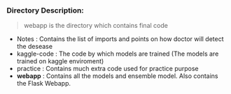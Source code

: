 ### Directory Description:
>webapp is the directory which contains final code
 - Notes : Contains the list of imports and points on how doctor will detect the desease
 - kaggle-code : The code by which models are trained (The models are trained on kaggle enviroment)
 - practice : Contains much extra code used for practice purpose
 - **webapp** : Contains all the models and ensemble model. Also contains the Flask Webapp.
